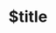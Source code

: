 ---
title: $title
second_title: Aspose.Slides لمرجع NET API
description: $description
type: docs
weight: $weight
url: /ar/net/$ref/
---